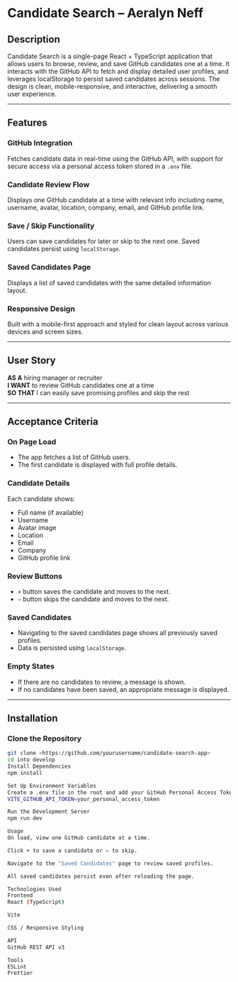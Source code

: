 # Candidate Search – Aeralyn Neff

## Description  
Candidate Search is a single-page React + TypeScript application that allows users to browse, review, and save GitHub candidates one at a time. It interacts with the GitHub API to fetch and display detailed user profiles, and leverages localStorage to persist saved candidates across sessions. The design is clean, mobile-responsive, and interactive, delivering a smooth user experience.

---

## Features  

### GitHub Integration  
Fetches candidate data in real-time using the GitHub API, with support for secure access via a personal access token stored in a `.env` file.

### Candidate Review Flow  
Displays one GitHub candidate at a time with relevant info including name, username, avatar, location, company, email, and GitHub profile link.

### Save / Skip Functionality  
Users can save candidates for later or skip to the next one. Saved candidates persist using `localStorage`.

### Saved Candidates Page  
Displays a list of saved candidates with the same detailed information layout.

### Responsive Design  
Built with a mobile-first approach and styled for clean layout across various devices and screen sizes.

---

## User Story  
**AS A** hiring manager or recruiter  
**I WANT** to review GitHub candidates one at a time  
**SO THAT** I can easily save promising profiles and skip the rest  

---

## Acceptance Criteria  

### On Page Load  
- The app fetches a list of GitHub users.  
- The first candidate is displayed with full profile details.  

### Candidate Details  
Each candidate shows:  
- Full name (if available)  
- Username  
- Avatar image  
- Location  
- Email  
- Company  
- GitHub profile link  

### Review Buttons  
- `+` button saves the candidate and moves to the next.  
- `–` button skips the candidate and moves to the next.  

### Saved Candidates  
- Navigating to the saved candidates page shows all previously saved profiles.  
- Data is persisted using `localStorage`.  

### Empty States  
- If there are no candidates to review, a message is shown.  
- If no candidates have been saved, an appropriate message is displayed.  

---

## Installation  

### Clone the Repository  
```bash
git clone <https://github.com/yourusername/candidate-search-app>
cd into develop
Install Dependencies
npm install

Set Up Environment Variables
Create a .env file in the root and add your GitHub Personal Access Token:
VITE_GITHUB_API_TOKEN=your_personal_access_token

Run the Development Server
npm run dev

Usage
On load, view one GitHub candidate at a time.

Click + to save a candidate or – to skip.

Navigate to the "Saved Candidates" page to review saved profiles.

All saved candidates persist even after reloading the page.

Technologies Used
Frontend
React (TypeScript)

Vite

CSS / Responsive Styling

API
GitHub REST API v3

Tools
ESLint
Prettier
